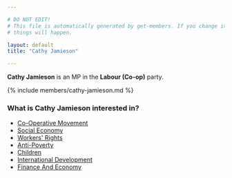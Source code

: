 ```yaml
---

# DO NOT EDIT!
# This file is automatically generated by get-members. If you change it, bad
# things will happen.

layout: default
title: "Cathy Jamieson"

---
```


**Cathy Jamieson** is an MP in the **Labour (Co-op)** party.

{% include members/cathy-jamieson.md %}

### What is Cathy Jamieson interested in?


* [Co-Operative Movement](/interests/co-operative-movement.html)
* [Social Economy](/interests/social-economy.html)
* [Workers' Rights](/interests/workers-rights.html)
* [Anti-Poverty](/interests/anti-poverty.html)
* [Children](/interests/children.html)
* [International Development](/interests/international-development.html)
* [Finance And Economy](/interests/finance-and-economy.html)
